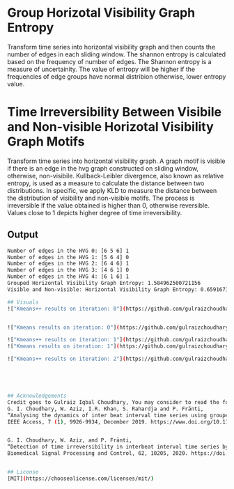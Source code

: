 # Group Horizotal Visibility Graph Entropy
Transform time series into horizontal visibility graph and then counts the number of edges in each sliding window. The shannon entropy is calculated based on the frequency of number of edges. The Shannon entropy is a measure of uncertainity. The value of entropy will be higher if the frequencies of edge groups have normal distribion otherwise, lower entropy value.

# Time Irreversibility Between Visibile and Non-visible Horizotal Visibility Graph Motifs
Transform time series into horizontal visibility graph. A graph motif is visible if there is an edge in the hvg graph constructed on sliding window, otherwise, non-visibile. Kullback-Leibler divergence, also known as relative entropy, is used as a measure to calculate the distance between two
distributions. In specific, we apply KLD to measure the distance between the distribution of visibility and non-visible motifs. The process is irreversible if the value obtained is higher than
0, otherwise reversible. Values close to 1 depicts higher degree of time irreversibility.

## Output
```bash
Number of edges in the HVG 0: [6 5 6] 1
Number of edges in the HVG 1: [5 6 4] 0
Number of edges in the HVG 2: [6 4 6] 1
Number of edges in the HVG 3: [4 6 1] 0
Number of edges in the HVG 4: [6 1 6] 1
Grouped Horizontal Visibility Graph Entropy: 1.584962500721156
Visible and Non-visible: Horizontal Visibility Graph Entropy: 0.6591673732008657```

## Visuals
!["Kmeans++ results on iteration: 0"](https://github.com/gulraizchoudhary/horizontal-visibility-graph-entropy/blob/main/Figure0.png)


!["Kmeans results on iteration: 0"](https://github.com/gulraizchoudhary/horizontal-visibility-graph-entropy/blob/main/Figure%201.png)

!["Kmeans++ results on iteration: 1"](https://github.com/gulraizchoudhary/horizontal-visibility-graph-entropy/blob/main/Figure%202.png)
!["Kmeans results on iteration: 1"](https://github.com/gulraizchoudhary/horizontal-visibility-graph-entropy/blob/main/Figure%203.png)

!["Kmeans++ results on iteration: 2"](https://github.com/gulraizchoudhary/horizontal-visibility-graph-entropy/blob/main/Figure%204.png)





## Acknowledgements
Credit goes to Gulraiz Iqbal Choudhary, You may consider to read the following paper for more understanding and cite it if you have used the algorithm. 
G. I. Choudhary, W. Aziz, I.R. Khan, S. Rahardja and P. Fränti, 
“Analysing the dynamics of inter beat interval time series using grouped horizontal visibility graph”, 
IEEE Access, 7 (1), 9926-9934, December 2019. https://www.doi.org/10.1109/ACCESS.2018.2890542


G. I. Choudhary, W. Aziz, and P. Fränti, 
“Detection of time irreversibility in interbeat interval time series by visible and nonvisible motifs from horizontal visibility graph”, 
Biomedical Signal Processing and Control, 62, 10205, 2020. https://doi.org/10.1016/j.bspc.2020.102052


## License
[MIT](https://choosealicense.com/licenses/mit/)
